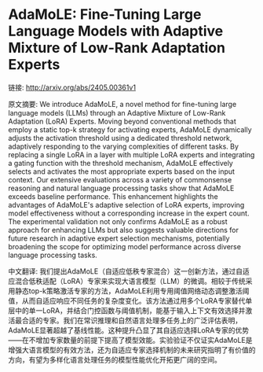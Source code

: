 # AdaMoLE: Fine-Tuning Large Language Models with Adaptive Mixture of Low-Rank Adaptation Experts

链接: http://arxiv.org/abs/2405.00361v1

原文摘要:
We introduce AdaMoLE, a novel method for fine-tuning large language models
(LLMs) through an Adaptive Mixture of Low-Rank Adaptation (LoRA) Experts.
Moving beyond conventional methods that employ a static top-k strategy for
activating experts, AdaMoLE dynamically adjusts the activation threshold using
a dedicated threshold network, adaptively responding to the varying
complexities of different tasks. By replacing a single LoRA in a layer with
multiple LoRA experts and integrating a gating function with the threshold
mechanism, AdaMoLE effectively selects and activates the most appropriate
experts based on the input context. Our extensive evaluations across a variety
of commonsense reasoning and natural language processing tasks show that
AdaMoLE exceeds baseline performance. This enhancement highlights the
advantages of AdaMoLE's adaptive selection of LoRA experts, improving model
effectiveness without a corresponding increase in the expert count. The
experimental validation not only confirms AdaMoLE as a robust approach for
enhancing LLMs but also suggests valuable directions for future research in
adaptive expert selection mechanisms, potentially broadening the scope for
optimizing model performance across diverse language processing tasks.

中文翻译:
我们提出AdaMoLE（自适应低秩专家混合）这一创新方法，通过自适应混合低秩适配（LoRA）专家来实现大语言模型（LLM）的微调。相较于传统采用静态top-k策略激活专家的方法，AdaMoLE利用专用阈值网络动态调整激活阈值，从而自适应响应不同任务的复杂度变化。该方法通过用多个LoRA专家替代单层中的单一LoRA，并结合门控函数与阈值机制，能基于输入上下文有效选择并激活最合适的专家。我们在常识推理和自然语言处理多任务上的广泛评估表明，AdaMoLE显著超越了基线性能。这种提升凸显了其自适应选择LoRA专家的优势——在不增加专家数量的前提下提高了模型效能。实验验证不仅证实AdaMoLE是增强大语言模型的有效方法，还为自适应专家选择机制的未来研究指明了有价值的方向，有望为多样化语言处理任务的模型性能优化开拓更广阔的空间。
